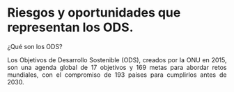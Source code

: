 # Riesgos y oportunidades que representan los ODS.

¿Qué son los ODS?
<p align="justify">
Los Objetivos de Desarrollo Sostenible (ODS), creados por la ONU en 2015, son una agenda global de 17 objetivos y 169 metas para abordar retos mundiales, con el compromiso de 193 países para cumplirlos antes de 2030.
</p>

